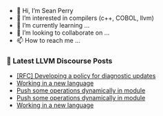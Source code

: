- 👋 Hi, I’m Sean Perry
- 👀 I’m interested in compilers (c++, COBOL, llvm)
- 🌱 I’m currently learning ...
- 💞️ I’m looking to collaborate on ...
- 📫 How to reach me ...

<!---
s66perry/s66perry is a ✨ special ✨ repository because its `README.md` (this file) appears on your GitHub profile.
You can click the Preview link to take a look at your changes.
--->
### 📕 Latest LLVM Discourse Posts

<!-- DISCOURSE-LLVM:START -->
- [[RFC] Developing a policy for diagnostic updates](https://discourse.llvm.org/t/rfc-developing-a-policy-for-diagnostic-updates/71519#post_1)
- [Working in a new language](https://discourse.llvm.org/t/working-in-a-new-language/71476#post_6)
- [Push some operations dynamically in module](https://discourse.llvm.org/t/push-some-operations-dynamically-in-module/71517#post_4)
- [Push some operations dynamically in module](https://discourse.llvm.org/t/push-some-operations-dynamically-in-module/71517#post_3)
- [Working in a new language](https://discourse.llvm.org/t/working-in-a-new-language/71476#post_5)
<!-- DISCOURSE-LLVM:END -->
